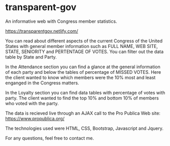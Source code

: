 # transparent-gov
An informative web with Congress member statistics.

https://transparentgov.netlify.com/

You can read about different aspects of the current Congress of the United States with general member information such as 
FULL NAME, WEB SITE, STATE, SENIORITY and PERTENTAGE OF VOTES. You can filter out the data table by State and Party. 

In the Attendance section you can find a glance at the general information of each party and below the tables of percentage of 
MISSED VOTES. Here the client wanted to know which members were the 10% most and least enganged in the Congress matters. 

In the Loyalty section you can find data tables with percentage of votes with party. The client wanted to find the top 10% and bottom 
10% of members who voted with the party. 

The data is recieved live through an AJAX call to the Pro Publica Web site: https://www.propublica.org/

The technologies used were HTML, CSS, Bootstrap, Javascript and Jquery. 

For any questions, feel free to contact me. 


